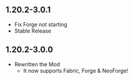 ## 1.20.2-3.0.1
- Fix Forge not starting
- Stable Release

## 1.20.2-3.0.0
- Rewritten the Mod
  - It now supports Fabric, Forge & NeoForge!
